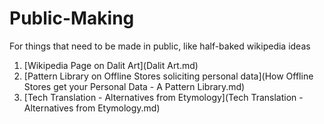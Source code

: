 # Public-Making
For things that need to be made in public, like half-baked wikipedia ideas
1. [Wikipedia Page on Dalit Art](Dalit Art.md)
2. [Pattern Library on Offline Stores soliciting personal data](How Offline Stores get your Personal Data - A Pattern Library.md)
3. [Tech Translation - Alternatives from Etymology](Tech Translation - Alternatives from Etymology.md)
